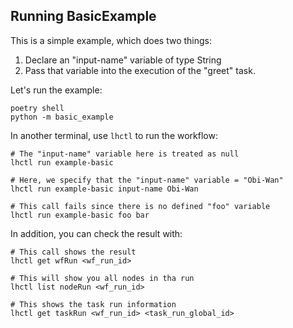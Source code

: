## Running BasicExample

This is a simple example, which does two things:

1. Declare an "input-name" variable of type String
2. Pass that variable into the execution of the "greet" task.

Let's run the example:

```
poetry shell
python -m basic_example
```

In another terminal, use `lhctl` to run the workflow:

```
# The "input-name" variable here is treated as null
lhctl run example-basic

# Here, we specify that the "input-name" variable = "Obi-Wan"
lhctl run example-basic input-name Obi-Wan

# This call fails since there is no defined "foo" variable
lhctl run example-basic foo bar
```

In addition, you can check the result with:

```
# This call shows the result
lhctl get wfRun <wf_run_id>

# This will show you all nodes in tha run
lhctl list nodeRun <wf_run_id>

# This shows the task run information
lhctl get taskRun <wf_run_id> <task_run_global_id>
```
